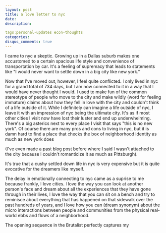 ```yaml
---
layout: post
title: a love letter to nyc
date: 
description: 

tags:personal-updates econ-thoughts
categories:
disqus_comments: true
---
```

I came to nyc a skeptic. Growing up in a Dallas suburb makes one accustomed to a certain spacious life style and convenience of transportation by car. It's a feeling of supremacy that leads to statements like "I would never want to settle down in a big city like new york."

Now that I've moved out, however, I feel quite conflicted. I only lived in nyc for a grand total of 734 days, but I am now connected to it in a way that I would have never thought I would. I used to make fun of the common stereotype of people who move to the city and make wildly (word for feeling immature) claims about how they fell in love with the city and couldn't think of a life outside of it. While I definitely can imagine a life outside of nyc, I leave it with an impression of nyc being the ultimate city. It's as if most other cities I visit now have lost their luster and end up underwhelming. There's a big asterics next to every place I visit that says "this is no new york". Of course there are many pros and cons to living in nyc, but it is damn hard to find a place that checks the box of neighborhood identity as much as new york does

 (I've even made a past blog post before where I said I wasn't attached to the city because I couldn't romanticize it as much as Pittsburgh).

It's true that a cushy settled down life in nyc is very expensive but it is quite evocative for the dreamers like myself.

The delay in emotionally connecting to nyc came as a suprise to me because frankly, I love cities. I love the way you can look at another person's face and dream about all the experiences that they have gone through in their lives, I love the way that you can sit on a bench and try to reminisce about everything that has happened on that sidewalk over the past hundreds of years, and I love how you can (dream synonym) about the micro interactions between people and communities from the physical real-world ebbs and flows of a neighborhood.

The opening sequence in the Brutalist perfectly captures my
